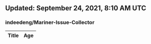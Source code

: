 ## Updated: September 24, 2021, 8:10 AM UTC


### indeedeng/Mariner-Issue-Collector
|**Title**|**Age**|
|:----|:----|